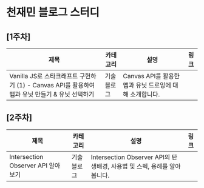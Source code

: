 # 천재민 블로그 스터디

## [1주차]

| 제목                                                                                            | 카테고리   | 설명                                                    | 링크 |
| ----------------------------------------------------------------------------------------------- | ---------- | ------------------------------------------------------- | ---- |
| Vanilla JS로 스타크래프트 구현하기 (1) - Canvas API를 활용하여 맵과 유닛 만들기 & 유닛 선택하기 | 기술블로그 | Canvas API를 활용한 맵과 유닛 드로잉에 대해 소개합니다. |      |

## [2주차]

| 제목                               | 카테고리   | 설명                                                                     | 링크 |
| ---------------------------------- | ---------- | ------------------------------------------------------------------------ | ---- |
| Intersection Observer API 알아보기 | 기술블로그 | Intersection Observer API의 탄생배경, 사용법 및 스펙, 용례를 알아봅니다. |      |

